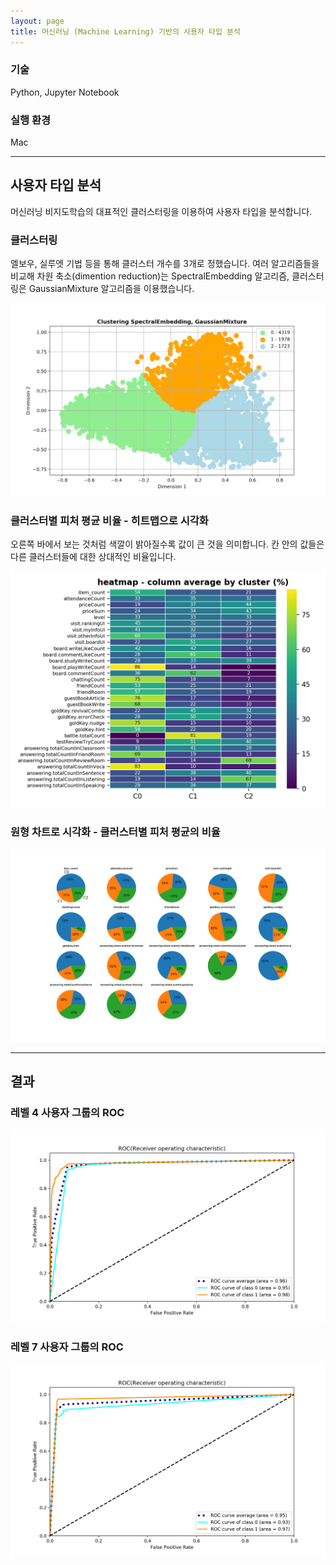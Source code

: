```yaml
---
layout: page
title: 머신러닝 (Machine Learning) 기반의 사용자 타입 분석
---
```


### 기술
Python, Jupyter Notebook    

### 실행 환경
Mac    

---

## 사용자 타입 분석
머신러닝 비지도학습의 대표적인 클러스터링을 이용하여 사용자 타입을 분석합니다.  

### 클러스터링
엘보우, 실루엣 기법 등을 통해 클러스터 개수를 3개로 정했습니다. 여러 알고리즘들을 비교해 차원 축소(dimention reduction)는 SpectralEmbedding 알고리즘, 클러스터링은 GaussianMixture 알고리즘을 이용했습니다.  

![image](/assets/images/ml/1.png)

### 클러스터별 피처 평균 비율 - 히트맵으로 시각화
오른쪽 바에서 보는 것처럼 색깔이 밝아질수록 값이 큰 것을 의미합니다. 칸 안의 값들은 다른 클러스터들에 대한 상대적인 비율입니다.  

![image](/assets/images/ml/2.png)

### 원형 차트로 시각화 - 클러스터별 피처 평균의 비율
![image](/assets/images/ml/3.png)

---

## 결과

### 레벨 4 사용자 그룹의 ROC
![image](/assets/images/ml/4.png)

### 레벨 7 사용자 그룹의 ROC
![image](/assets/images/ml/5.png)